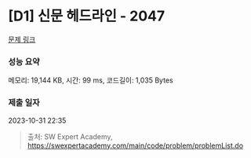 # [D1] 신문 헤드라인 - 2047 

[문제 링크](https://swexpertacademy.com/main/code/problem/problemDetail.do?contestProbId=AV5QKsLaAy0DFAUq) 

### 성능 요약

메모리: 19,144 KB, 시간: 99 ms, 코드길이: 1,035 Bytes

### 제출 일자

2023-10-31 22:35



> 출처: SW Expert Academy, https://swexpertacademy.com/main/code/problem/problemList.do